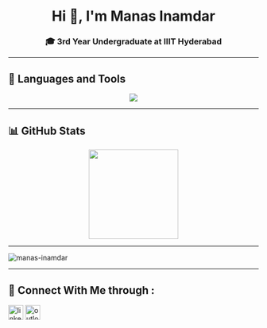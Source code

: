 <h1 align="center">Hi 👋, I'm Manas Inamdar</h1>
<h3 align="center">🎓 3rd Year Undergraduate at IIIT Hyderabad</h3>

---

## 🧰 Languages and Tools
<p align="center">
  <img src="https://skillicons.dev/icons?i=js,react,nodejs,express,mongodb,html,css,tailwind,bootstrap,mysql,git,github,vscode,postman" />
</p>

---


  ## 📊 GitHub Stats
  
  <p align="center">
    <img src="https://github-readme-stats.vercel.app/api?username=manas-inamdar&show_icons=true&theme=radical&hide=prs" height="180px"/>
  </p>
  
  ---


<p>
  <img src="https://komarev.com/ghpvc/?username=manas-inamdar&label=Profile%20views&color=0e75b6&style=flat" alt="manas-inamdar" />
</p>

---



## 🤝 Connect With Me through :

<p align="left">
  <a href="https://www.linkedin.com/in/manas-inamdar-66b409226/" target="blank"><img src="https://cdn-icons-png.flaticon.com/512/174/174857.png" alt="linkedin" height="30" /></a>
<a href="mailto:manas.inamdar@students.iiit.ac.in"><img src="https://cdn-icons-png.flaticon.com/512/732/732221.png" alt="outlook" height="30" /></a>
</p>
